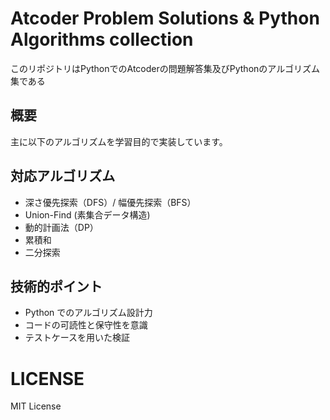 # Atcoder Problem Solutions & Python Algorithms collection
このリポジトリはPythonでのAtcoderの問題解答集及びPythonのアルゴリズム集である
## 概要
主に以下のアルゴリズムを学習目的で実装しています。

## 対応アルゴリズム
- 深さ優先探索（DFS）/ 幅優先探索（BFS）
- Union-Find (素集合データ構造)
- 動的計画法（DP）
- 累積和
- 二分探索

## 技術的ポイント
- Python でのアルゴリズム設計力
- コードの可読性と保守性を意識
- テストケースを用いた検証

# LICENSE
MIT License
